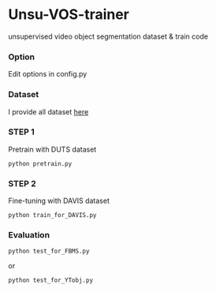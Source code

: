 # Unsu-VOS-trainer
unsupervised video object segmentation dataset &amp; train code

### Option
Edit options in config.py

### Dataset
I provide all dataset [here](https://drive.google.com/file/d/1WxIUs7yzgpJ7QOLXdU1xoYZZ2jysQ6bA/view?usp=sharing)

### STEP 1
Pretrain with DUTS dataset
```
python pretrain.py
```

### STEP 2
Fine-tuning with DAVIS dataset
```
python train_for_DAVIS.py
```

### Evaluation
```
python test_for_FBMS.py
```
or
```
python test_for_YTobj.py
```
